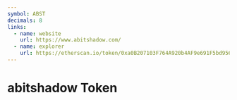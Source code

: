 ```yaml
---
symbol: ABST
decimals: 8
links:
  - name: website
    url: https://www.abitshadow.com/
  - name: explorer
    url: https://etherscan.io/token/0xa0B207103F764A920b4AF9e691F5bd956DE14DED
---
```


# abitshadow Token
